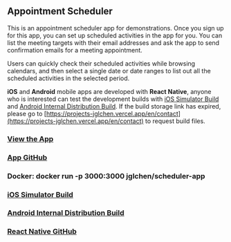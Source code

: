 ## Appointment Scheduler

This is an appointment scheduler app for demonstrations. Once you sign up for this app, you can set up scheduled activities in the app for you. You can list the meeting targets with their email addresses and ask the app to send confirmation emails for a meeting appointment.

Users can quickly check their scheduled activities while browsing calendars, and then select a single date or date ranges to list out all the scheduled activities in the selected period.


**iOS** and **Android** mobile apps are developed with **React Native**, anyone who is interested can test the development builds with [iOS Simulator Build](https://expo.dev/accounts/jglchen/projects/scheduler-app/builds/b893e49f-c0ba-4681-bbb7-a6a31f3cbeb6) and [Android Internal Distribution Build](https://expo.dev/accounts/jglchen/projects/scheduler-app/builds/3315b912-f965-4e99-96a1-b394bb2dc4f7). If the build storage link has expired, please go to [https://projects-jglchen.vercel.app/en/contact](https://projects-jglchen.vercel.app/en/contact) to request build files.


### [View the App](https://scheduler-app-ten.vercel.app)
### [App GitHub](https://github.com/jglchen/scheduler-app)
### Docker: docker run -p 3000:3000 jglchen/scheduler-app
### [iOS Simulator Build](https://expo.dev/accounts/jglchen/projects/scheduler-app/builds/b893e49f-c0ba-4681-bbb7-a6a31f3cbeb6)
### [Android Internal Distribution Build](https://expo.dev/accounts/jglchen/projects/scheduler-app/builds/3315b912-f965-4e99-96a1-b394bb2dc4f7)
### [React Native GitHub](https://github.com/jglchen/react-native-scheduler-app)
